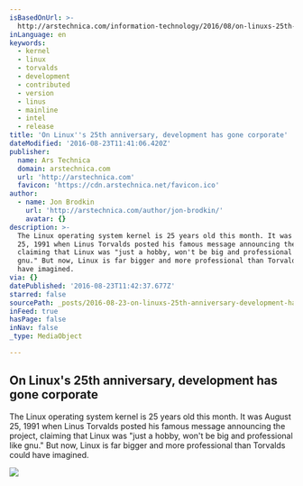 ```yaml
---
isBasedOnUrl: >-
  http://arstechnica.com/information-technology/2016/08/on-linuxs-25th-anniversary-development-has-gone-corporate/
inLanguage: en
keywords:
  - kernel
  - linux
  - torvalds
  - development
  - contributed
  - version
  - linus
  - mainline
  - intel
  - release
title: 'On Linux''s 25th anniversary, development has gone corporate'
dateModified: '2016-08-23T11:41:06.420Z'
publisher:
  name: Ars Technica
  domain: arstechnica.com
  url: 'http://arstechnica.com'
  favicon: 'https://cdn.arstechnica.net/favicon.ico'
author:
  - name: Jon Brodkin
    url: 'http://arstechnica.com/author/jon-brodkin/'
    avatar: {}
description: >-
  The Linux operating system kernel is 25 years old this month. It was August
  25, 1991 when Linus Torvalds posted his famous message announcing the project,
  claiming that Linux was "just a hobby, won't be big and professional like
  gnu." But now, Linux is far bigger and more professional than Torvalds could
  have imagined.
via: {}
datePublished: '2016-08-23T11:42:37.677Z'
starred: false
sourcePath: _posts/2016-08-23-on-linuxs-25th-anniversary-development-has-gone-corporate.md
inFeed: true
hasPage: false
inNav: false
_type: MediaObject

---
```

<article style=""><h1>On Linux's 25th anniversary, development has gone corporate</h1><p>The Linux operating system kernel is 25 years old this month. It was August 25, 1991 when Linus Torvalds posted his famous message announcing the project, claiming that Linux was "just a hobby, won't be big and professional like gnu." But now, Linux is far bigger and more professional than Torvalds could have imagined.</p><img src="http://cdn.arstechnica.net/wp-content/uploads/2016/08/linus-torvalds-800x455.jpg" /></article>